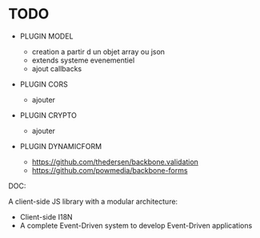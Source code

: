 # TODO #

  * PLUGIN MODEL
    * creation a partir d un objet array ou json
    * extends systeme evenementiel
    * ajout callbacks

  * PLUGIN CORS
    * ajouter

  * PLUGIN CRYPTO
    * ajouter

  * PLUGIN DYNAMICFORM
    * https://github.com/thedersen/backbone.validation
    * https://github.com/powmedia/backbone-forms

DOC:


A client-side JS library with a modular architecture:

  * Client-side I18N
  * A complete Event-Driven system to develop Event-Driven applications
